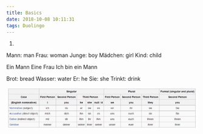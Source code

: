 ```yaml
---
title: Basics
date: 2018-10-08 10:11:31
tags: Duolingo
---
```


1.
Mann: man
Frau: woman
Junge: boy
Mädchen: girl
Kind: child

Ein Mann
Eine Frau
Ich bin ein Mann

Brot: bread
Wasser: water
Er: he
Sie: she
Trinkt: drink

<img src="https://github.com/chen-zhi/german/blob/master/imgs/pronouns.jpg?raw=true">